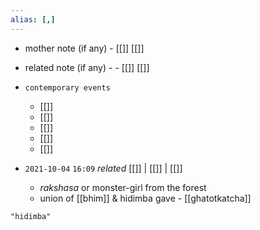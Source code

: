 ```yaml
---
alias: [,]
---
```

- mother note (if any)
		- [[]] [[]]
- related note (if any) -
		- [[]] [[]]
- `contemporary events`
	- [[]]
	- [[]]
	- [[]]
	- [[]]
	- [[]]

- `2021-10-04`  `16:09` _related_ [[]] | [[]] | [[]]
	- _rakshasa_ or monster-girl from the forest
	- union of [[bhim]] & hidimba gave - [[ghatotkatcha]]

```query
"hidimba"
```